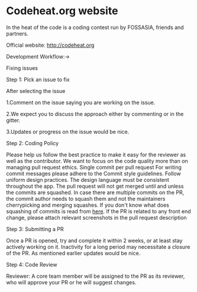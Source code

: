 # Codeheat.org website

In the heat of the code is a coding contest run by FOSSASIA, friends and partners.

Official website: http://codeheat.org

Development Workflow:->

Fixing issues

Step 1: Pick an issue to fix

After selecting the issue

1.Comment on the issue saying you are working on the issue.

2.We expect you to discuss the approach either by commenting or in the gitter.

3.Updates or progress on the issue would be nice.

Step 2: Coding Policy

Please help us follow the best practice to make it easy for the reviewer as well as the contributor. We want to focus on the code quality more than on managing pull request ethics.
Single commit per pull request
For writing commit messages please adhere to the Commit style guidelines.
Follow uniform design practices. The design language must be consistent throughout the app.
The pull request will not get merged until and unless the commits are squashed. In case there are multiple commits on the PR, the commit author needs to squash them and not the maintainers cherrypicking and merging squashes.
If you don't know what does squashing of commits is read from [here](https://gist.github.com/patik/b8a9dc5cd356f9f6f980).
If the PR is related to any front end change, please attach relevant screenshots in the pull request description

Step 3: Submitting a PR

Once a PR is opened, try and complete it within 2 weeks, or at least stay actively working on it. Inactivity for a long period may necessitate a closure of the PR. As mentioned earlier updates would be nice.

Step 4: Code Review

Reviewer: A core team member will be assigned to the PR as its reviewer, who will approve your PR or he will suggest changes.
